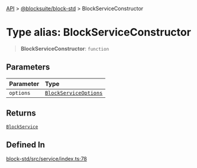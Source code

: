 [API](../../../index.md) > [@blocksuite/block-std](../index.md) > BlockServiceConstructor

# Type alias: BlockServiceConstructor

> **BlockServiceConstructor**: `function`

## Parameters

| Parameter | Type |
| :------ | :------ |
| `options` | [`BlockServiceOptions`](../interfaces/interface.BlockServiceOptions.md) |

## Returns

[`BlockService`](../classes/class.BlockService.md)

## Defined In

[block-std/src/service/index.ts:78](https://github.com/Saul-Mirone/blocksuite/blob/f2324b82e/packages/block-std/src/service/index.ts#L78)

